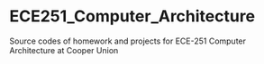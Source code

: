 # ECE251_Computer_Architecture
Source codes of homework and projects for ECE-251 Computer Architecture at Cooper Union
